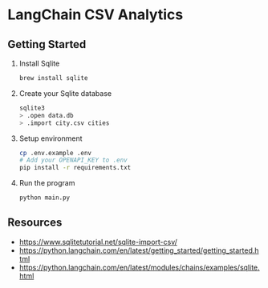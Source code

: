 # LangChain CSV Analytics

## Getting Started

1. Install Sqlite

   ```sh
   brew install sqlite
   ```

1. Create your Sqlite database

   ```sh
   sqlite3
   > .open data.db
   > .import city.csv cities
   ```

1. Setup environment

   ```sh
   cp .env.example .env
   # Add your OPENAPI_KEY to .env
   pip install -r requirements.txt
   ```

1. Run the program

   ```sh
   python main.py
   ```

## Resources

- <https://www.sqlitetutorial.net/sqlite-import-csv/>
- <https://python.langchain.com/en/latest/getting_started/getting_started.html>
- <https://python.langchain.com/en/latest/modules/chains/examples/sqlite.html>
